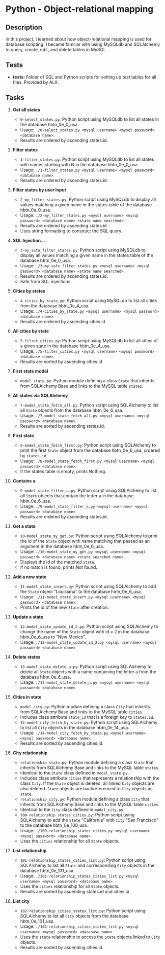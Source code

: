 # Python - Object-relational mapping

## Description

In this project, I learned about how object-relational mapping is used for database scripting. I became familiar with using MySQLdb and SQLAlchemy to query, create, edit, and delete tables in MySQL.

## Tests

- **tests:** Folder of SQL and Python scripts for setting up test tables for all files. Provided by ALX.

## Tasks

1. **Get all states**
   - `0-select_states.py`: Python script using MySQLdb to list all states in the database hbtn_0e_0_usa.
   - Usage: `./0-select_states.py <mysql username> <mysql password> <database name>`.
   - Results are ordered by ascending states.id.

2. **Filter states**
   - `1-filter_states.py`: Python script using MySQLdb to list all states with names starting with N in the database hbtn_0e_0_usa.
   - Usage: `./1-filter_states.py <mysql username> <mysql password> <database name>`.
   - Results are ordered by ascending states.id.

3. **Filter states by user input**
   - `2-my_filter_states.py`: Python script using MySQLdb to display all values matching a given name in the states table of the database hbtn_0e_0_usa.
   - Usage: `./2-my_filter_states.py <mysql username> <mysql password> <database name> <state name searched>`.
   - Results are ordered by ascending states.id.
   - Uses string formatting to construct the SQL query.

4. **SQL Injection...**
   - `3-my_safe_filter_states.py`: Python script using MySQLdb to display all values matching a given name in the states table of the database hbtn_0e_0_usa.
   - Usage: `./3-my_safe_filter_states.py <mysql username> <mysql password> <database name> <state name searched>`.
   - Results are ordered by ascending states.id.
   - Safe from SQL injections.

5. **Cities by states**
   - `4-cities_by_state.py`: Python script using MySQLdb to list all cities from the database hbtn_0e_4_usa.
   - Usage: `./4-cities_by_state.py <mysql username> <mysql password> <database name>`.
   - Results are ordered by ascending cities.id.

6. **All cities by state**
   - `5-filter_cities.py`: Python script using MySQLdb to list all cities of a given state in the database hbtn_0e_4_usa.
   - Usage: `./5-filter_cities.py <mysql username> <mysql password> <database name>`.
   - Results are sorted by ascending cities.id.

7. **First state model**
   - `model_state.py`: Python module defining a class `State` that inherits from SQLAlchemy Base and links to the MySQL table `states`.

8. **All states via SQLAlchemy**
   - `7-model_state_fetch_all.py`: Python script using SQLAlchemy to list all `State` objects from the database hbtn_0e_6_usa.
   - Usage: `./7-model_state_fetch_all.py <mysql username> <mysql password> <database name>`.
   - Results are sorted by ascending states.id.

9. **First state**
   - `8-model_state_fetch_first.py`: Python script using SQLAlchemy to print the first `State` object from the database hbtn_0e_6_usa, ordered by `states.id`.
   - Usage: `./8-model_state_fetch_first.py <mysql username> <mysql password> <database name>`.
   - If the states table is empty, prints Nothing.

10. **Contains a**
    - `9-model_state_filter_a.py`: Python script using SQLAlchemy to list all `State` objects that contain the letter a in the database hbtn_0e_6_usa.
    - Usage: `./9-model_state_filter_a.py <mysql username> <mysql password> <database name>`.
    - Results are ordered by ascending states.id.

11. **Get a state**
    - `10-model_state_my_get.py`: Python script using SQLAlchemy to print the id of the `State` object with name matching that passed as an argument in the database hbtn_0e_6_usa.
    - Usage: `./10-model_state_my_get.py <mysql username> <mysql password> <database name> <state searched name>`.
    - Displays the id of the matched `State`.
    - If no match is found, prints Not found.

12. **Add a new state**
    - `11-model_state_insert.py`: Python script using SQLAlchemy to add the `State` object "Louisiana" to the database hbtn_0e_6_usa.
    - Usage: `./11-model_state_insert.py <mysql username> <mysql password> <database name>`.
    - Prints the id of the new `State` after creation.

13. **Update a state**
    - `12-model_state_update_id_2.py`: Python script using SQLAlchemy to change the name of the `State` object with id = 2 in the database hbtn_0e_6_usa to "New Mexico".
    - Usage: `./12-model_state_update_id_2.py <mysql username> <mysql password> <database name>`.

14. **Delete states**
    - `13-model_state_delete_a.py`: Python script using SQLAlchemy to delete all `State` objects with a name containing the letter a from the database hbtn_0e_6_usa.
    - Usage: `./13-model_state_delete_a.py <mysql username> <mysql password> <database name>`.

15. **Cities in state**
    - `model_city.py`: Python module defining a class `City` that inherits from SQLAlchemy Base and links to the MySQL table `cities`.
    - Includes class attribute `state_id` that is a foreign key to `states.id`.
    - `14-model_city_fetch_by_state.py`: Python script using SQLAlchemy to list all `City` objects in the database hbtn_0e_14_usa.
    - Usage: `./14-model_city_fetch_by_state.py <mysql username> <mysql password> <database name>`.
    - Results are sorted by ascending cities.id.

16. **City relationship**
    - `relationship_state.py`: Python module defining a class `State` that inherits from SQLAlchemy Base and links to the MySQL table `states`.
    - Identical to the `State` class defined in `model_state.py`.
    - Includes class attribute `cities` that represents a relationship with the class `City`. If the `State` object is deleted, all linked `City` objects are also deleted. `State` objects are backreferenced to `City` objects as `state`.
    - `relationship_city.py`: Python module defining a class `City` that inherits from SQLAlchemy Base and links to the MySQL table `cities`.
    - Identical to the `City` class defined in `model_city.py`.
    - `100-relationship_states_cities.py`: Python script using SQLAlchemy to add the `State` "California" with `City` "San Francisco" to the database hbtn_0e_100_usa.
    - Usage: `./100-relationship_states_cities.py <mysql username> <mysql password> <database name>`.
    - Uses the `cities` relationship for all `State` objects.

17. **List relationship**
    - `101-relationship_states_cities_list.py`: Python script using SQLAlchemy to list all `State` and corresponding `City` objects in the database hbtn_0e_101_usa.
    - Usage: `./101-relationship_states_cities_list.py <mysql username> <mysql password> <database name>`.
    - Uses the `cities` relationship for all `State` objects.
    - Results are sorted by ascending states.id and cities.id.

18. **List city**
    - `102-relationship_cities_states_list.py`: Python script using SQLAlchemy to list all `City` objects from the database hbtn_0e_101_usa.
    - Usage: `./102-relationship_cities_states_list.py <mysql username> <mysql password> <database name>`.
    - Uses the `state` relationship to access the `State` objects linked to `City` objects.
    - Results are sorted by ascending cities.id.

